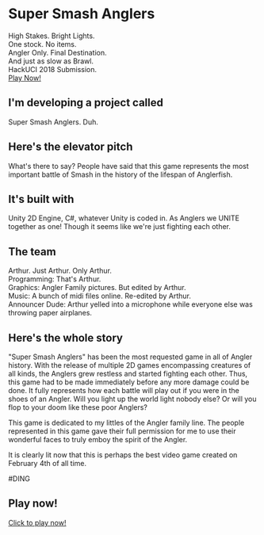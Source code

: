 # Super Smash Anglers
High Stakes. Bright Lights.<br>
One stock. No items.<br>
Angler Only. Final Destination.<br>
And just as slow as Brawl.<br>
HackUCI 2018 Submission.<br>
[Play Now!](http://www.ics.uci.edu/~thamaj/sandbox/ssa/)

## I'm developing a project called
Super Smash Anglers. Duh.

## Here's the elevator pitch
What's there to say? People have said that this game represents the most important battle of Smash in the history of the lifespan of Anglerfish.

## It's built with
Unity 2D Engine, C#, whatever Unity is coded in. As Anglers we UNITE together as one! Though it seems like we're just fighting each other.

## The team
Arthur. Just Arthur. Only Arthur.<br>
Programming: That's Arthur.<br>
Graphics: Angler Family pictures. But edited by Arthur.<br>
Music: A bunch of midi files online. Re-edited by Arthur.<br>
Announcer Dude: Arthur yelled into a microphone while everyone else was throwing paper airplanes.<br>

## Here's the whole story
"Super Smash Anglers" has been the most requested game in all of Angler history. With the release of multiple 2D games encompassing creatures of all kinds, the Anglers grew restless and started fighting each other. Thus, this game had to be made immediately before any more damage could be done. It fully represents how each battle will play out if you were in the shoes of an Angler. Will you light up the world light nobody else? Or will you flop to your doom like these poor Anglers?

This game is dedicated to my littles of the Angler family line. The people represented in this game gave their full permission for me to use their wonderful faces to truly emboy the spirit of the Angler.

It is clearly lit now that this is perhaps the best video game created on February 4th of all time.

#DING
 
 
## Play now!
[Click to play now!](http://ics.uci.edu/~thamaj/sandbox/ssa/)
